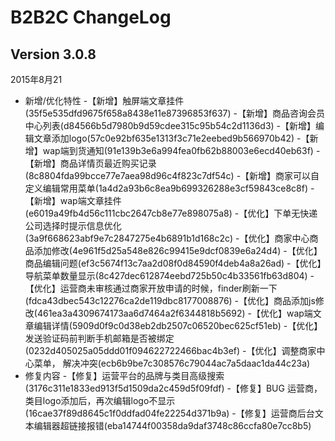 # B2B2C ChangeLog

## Version 3.0.8
2015年8月21

- 新增/优化特性
   -【新增】触屏端文章挂件(35f5e535dfd9675f658a8438e11e87396853f637)
   -【新增】商品咨询会员中心列表(d84566b5d7980b9d59cdee315c95b54c2d1136d3)
   -【新增】编辑文章添加logo(57c0e92bf635e1313f3c71e2eebed9b566970b42)
   -【新增】wap端到货通知(91e139b3e6a994fea0fb62b88003e6ecd40eb63f)
   -【新增】商品详情页最近购买记录(8c8804fda99bcce77e7aea98d96c4f823c7df54c)
   -【新增】商家可以自定义编辑常用菜单(1a4d2a93b6c8ea9b699326288e3cf59843ce8c8f)
   -【新增】wap端文章挂件(e6019a49fb4d56c111cbc2647cb8e77e898075a8)
   -【优化】下单无快递公司选择时提示信息优化(3a9f668623abf9e7c2847275e4b6891b1d168c2c)
   -【优化】商家中心商品添加修改(4e961f5d25a548e826c99415e9dcf0839e6a24d4)
   -【优化】商品编辑问题(ef3c5674f13c7aa2d08f0d84590f4deb4a8a26ad)
   -【优化】导航菜单数量显示(8c427dec612874eebd725b50c4b33561fb63d804)
   -【优化】运营商未审核通过商家开放申请的时候，finder刷新一下(fdca43dbec543c12276ca2de119dbc8177008876)
   -【优化】商品添加js修改(461ea3a4309674173aa6d7464a2f6344818b5692)
   -【优化】wap端文章编辑详情(5909d0f9c0d38eb2db2507c06520bec625cf51eb)
   -【优化】发送验证码前判断手机邮箱是否被绑定(0232d405025a05ddd01f094622722466bac4b3ef)
   -【优化】调整商家中心菜单， 解决冲突(ecb6b9be7c308576c79044ac7a5daac1da44c23a)
- 修复内容
   -【修复】运营平台的品牌与类目高级搜索(3176c311e1833ed913f5d1509da2c459d5f09fdf)
   -【修复】BUG 运营商，类目logo添加后，再次编辑logo不显示(16cae37f89d8645c1f0ddfad04fe22254d371b9a)
   -【修复】运营商后台文本编辑器超链接报错(eba14744f00358da9daf3748c86ccfa80e7cc8b5)

